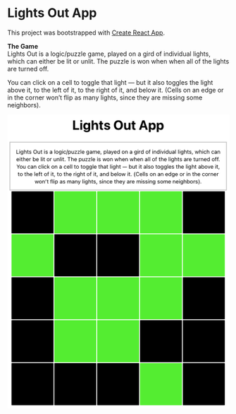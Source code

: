 # Lights Out App

This project was bootstrapped with [Create React App](https://github.com/facebook/create-react-app).

**The Game**  
Lights Out is a logic/puzzle game, played on a gird of individual lights, which can either be lit or unlit. The puzzle is won when when all of the lights are turned off.  

You can click on a cell to toggle that light — but it also toggles the light above it, to the left of it, to the right of it, and below it. (Cells on an edge or in the corner won’t flip as many lights, since they are missing some neighbors).

![](./public/screen-shot.png) 